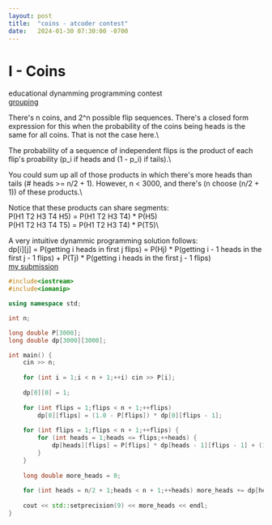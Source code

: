 ```yaml
---
layout: post
title:  "coins - atcoder contest"
date:   2024-01-30 07:30:00 -0700
---
```

# I - Coins
educational dynamming programming contest\
[grouping](https://atcoder.jp/contests/dp/submissions/me)

There's n coins, and 2^n possible flip sequences. There's a closed form expression for this when the probability of the coins being heads is the same for all coins. That is not the case here.\

The probability of a sequence of independent flips is the product of each flip's proability (p_i if heads and (1 - p_i) if tails).\

You could sum up all of those products in which there's more heads than tails (# heads >= n/2 + 1). However, n < 3000, and there's (n choose (n/2 + 1)) of these products.\

Notice that these products can share segments:\
P(H1 T2 H3 T4 H5) = P(H1 T2 H3 T4) * P(H5)\
P(H1 T2 H3 T4 T5) = P(H1 T2 H3 T4) * P(T5)\

A very intuitive dynammic programming solution follows:\
dp[i][j] = P(getting i heads in first j flips) =  P(Hj) * P(getting i - 1 heads in the first j - 1 flips) + P(Tj) * P(getting i heads in the first j - 1 flips)\
[my submission](https://atcoder.jp/contests/dp/submissions/49833551)
```c++
#include<iostream>
#include<iomanip>

using namespace std;

int n;

long double P[3000];
long double dp[3000][3000];

int main() {
	cin >> n;
	
	for (int i = 1;i < n + 1;++i) cin >> P[i];
	
	dp[0][0] = 1;
	
	for (int flips = 1;flips < n + 1;++flips)
		dp[0][flips] = (1.0 - P[flips]) * dp[0][flips - 1];
	
	for (int flips = 1;flips < n + 1;++flips) {
		for (int heads = 1;heads <= flips;++heads) {
			dp[heads][flips] = P[flips] * dp[heads - 1][flips - 1] + (1 - P[flips]) * dp[heads][flips - 1];
		}
	}
	
	long double more_heads = 0;
	
	for (int heads = n/2 + 1;heads < n + 1;++heads) more_heads += dp[heads][n];
	
	cout << std::setprecision(9) << more_heads << endl;
}

```
